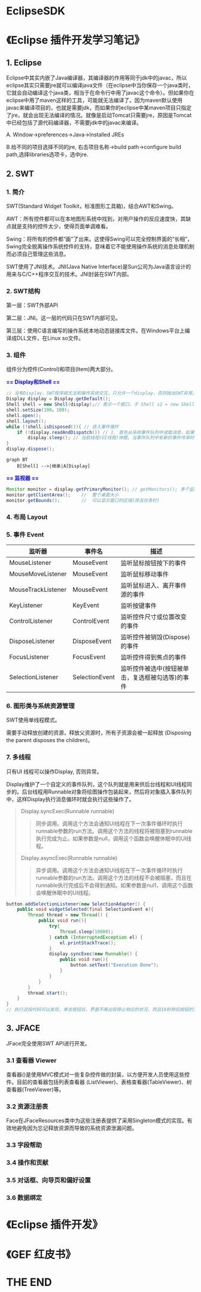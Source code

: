 # EclipseSDK

# 《Eclipse 插件开发学习笔记》

## 1. Eclipse

Eclipse中其实内嵌了Java编译器，其编译器的作用等同于jdk中的javac，所以eclipse其实只需要jre就可以编译java文件（在eclipse中当你保存一个java类时，它就会自动编译这个java类，相当于在命令行中用了javac这个命令）。但如果你在eclipse中用了maven这样的工具，可能就无法编译了。因为maven默认使用javac来编译项目的，也就是需要jdk，而如果你的eclipse中某maven项目只指定了jre，就会出现无法编译的情况。就像是启动Tomcat只需要jre，原因是Tomcat中已经包括了源代码编译器，不需要jdk中的javac来编译。

A. Window->preferences->Java->Installed JREs

B.给不同的项目选择不同的jre, 右击项目名称->build path->configure build path,选择libraries选项卡，选中jre.

## 2. SWT

### 1. 简介

SWT(Standard Widget Toolkit，标准图形工具箱)，结合AWT和Swing。

AWT：所有控件都可以在本地图形系统中找到，对用户操作的反应速度快，其缺点就是支持的控件太少，使得页面单调难看。

Swing：将所有的控件都“画”了出来。这使得Swing可以完全控制界面的“长相”，Swing完全脱离操作系统控件的支持，意味着它不能使用操作系统的消息处理机制而必须自己管理这些消息。

SWT使用了JNI技术。JNI(Java Native Interface)是Sun公司为Java语言设计的用来与C/C++程序交互的技术。JNI封装在SWT内部。

### 2. SWT结构

第一层：SWT外部API

第二层：JNI。这一层的代码只在SWT内部可见。

第三层：使用C语言编写的操作系统本地动态链接库文件。在Windows平台上编译成DLL文件，在Linux so文件。

### 3. 组件

组件分为控件(Control)和项目(Item)两大部分。

<font color=blue>**== Display和Shell ==**</font>

```java
// 没有Display，SWT程序就无法和操作系统交互。只允许一个display，否则抛出SWT异常。
Display display = Display.getDefault(); 
Shell shell = new Shell(display);// 表示一个窗口。子 Shell s2 = new Shell(shell);
shell.setSize(100，100);
shell.open();
shell.layout();
while (!shell.isDisposed()){ // 进入事件循环
	if (!display.readAndDispatch()) // 1. 首先从系统事件队列中读取消息，如果在程序的事件队列中读到事件，就将它发送到窗口去处理；2. 如果在线程交互的事件队列中有需要执行的事件，就去执行它。
        display.sleep(); // 当前线程(UI线程)休眠。当事件队列中有新的事件传来时，UI线程会被唤醒并恢复事件循环过程。
}
display.dispose();
```

```mermaid
graph BT
	B[Shell] -->|继承|A[Display] 
```

<font color=blue>**== 监视器 ==**</font>

```java
Monitor monitor = display.getPrimaryMonitor(); // getMonitors(); 多个监视器
monitor.getClientArea(); 	//  整个桌面大小
monitor.getBounds();		//	可以显示窗口的区域(除去任务栏)
```



### 4. 布局 Layout

### 5. 事件 Event

| 监听器             | 事件名         | 描述                                             |
| ------------------ | -------------- | ------------------------------------------------ |
| MouseListener      | MouseEvent     | 监听鼠标按钮按下的事件                           |
| MouseMoveListener  | MouseEvent     | 监听鼠标移动事件                                 |
| MouseTrackListener | MouseEvent     | 监听鼠标进入、离开事件源的事件                   |
| KeyListener        | KeyEvent       | 监听按键事件                                     |
| ControlListener    | ControlEvent   | 监听控件尺寸或位置改变的事件                     |
| DisposeListener    | DisposeEvent   | 监听控件被销毁(Dispose)的事件                    |
| FocusListener      | FocusEvent     | 监听控件得到焦点的事件                           |
| SelectionListener  | SelectionEvent | 监听控件被选中(按钮被单击，复选框被勾选等)的事件 |

### 6. 图形类与系统资源管理

SWT使用单线程模式。

需要手动释放创建的资源，释放父资源时，所有子资源会被一起释放 (Disposing the parent disposes the children)。

### 7. 多线程

只有UI 线程可以操作Display, 否则异常。

Display维护了一个自定义的事件队列，这个队列就是用来供后台线程和UI线程同步的。后台线程用Runnable对象将绘图操作包装起来，然后将对象插入事件队列中，这样Display执行消息循环时就会执行这些操作了。

> Display.syncExec(Runnable runnable)
>
> > 同步调用。调用这个方法会通知UI线程在下一次事件循环时执行runnable参数的run方法。调用这个方法的线程将被阻塞到runnable执行完成为止。如果参数是null，调用这个函数会唤醒休眠中的UI线程。
>
> Display.asyncExec(Runnable runnable)
>
> > 异步调用。调用这个方法会通知UI线程在下一次事件循环时执行runnable参数的run方法。调用这个方法的线程不会被阻塞，而且在runnable执行完成后不会得到通知。如果参数是nul1，调用这个函数会唤醒休眠中的UI线程。

```java
button.addSelectionListener(new SelectionAdapter() {
	public void widgetSelected(final SelectionEvent e){
        Thread thread = new Thread() {
            public void run(){
                try{
					Thread.sleep(10000);
                } catch (InterruptedException el) {
                    el.printStackTrace();
                }
                display.syncExec(new Runnable() {
					public void run(){
						button.setText("Execution Done");
                    }
                }
            }
        }
        thread.start();
    }
}
// 执行这段代码可以发现，单击按钮后，界面不再出现停止响应的状况，而且10秒钟后按钮的文字同样变化了。
```



## 3. JFACE

JFace完全使用SWT API进行开发。

### 3.1 查看器 Viewer

查看器()是使用MVC模式对一些复杂控件做的封装，以方便开发人员使用这些控件。目前的查看器包括列表查看器 (ListViewer)、表格查看器(TableViewer)、树查看器(TreeViewer)等。

### 3.2 资源注册表

Face在JFaceResources类中为这些注册表提供了采用Singleton模式的实现。有效地避免因为忘记释放资源而导致的系统资源泄漏问题。

### 3.3 字段帮助

### 3.4 操作和贡献

### 3.5 对话框、向导页和偏好设置

### 3.6 数据绑定

# 《Eclipse 插件开发》

# 《GEF 红皮书》

# THE END